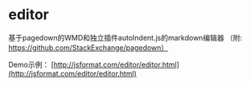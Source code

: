 # editor
基于pagedown的WMD和独立插件autoIndent.js的markdown编辑器 （附: https://github.com/StackExchange/pagedown）


Demo示例： [http://jsformat.com/editor/editor.html](http://jsformat.com/editor/editor.html)
